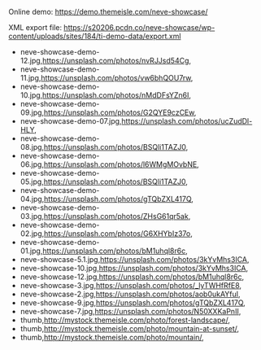Online demo: https://demo.themeisle.com/neve-showcase/

XML export file: https://s20206.pcdn.co/neve-showcase/wp-content/uploads/sites/184/ti-demo-data/export.xml

- neve-showcase-demo-12.jpg,https://unsplash.com/photos/nvRJJsd54Cg,
- neve-showcase-demo-11.jpg,https://unsplash.com/photos/vw6bhQOU7rw,
- neve-showcase-demo-10.jpg,https://unsplash.com/photos/nMdDFsYZn6I,
- neve-showcase-demo-09.jpg,https://unsplash.com/photos/G2QYE9czCEw,
- neve-showcase-demo-07.jpg,https://unsplash.com/photos/ucZudDl-HLY,
- neve-showcase-demo-08.jpg,https://unsplash.com/photos/BSQli1TAZJ0,
- neve-showcase-demo-06.jpg,https://unsplash.com/photos/l6WMgMOvbNE,
- neve-showcase-demo-05.jpg,https://unsplash.com/photos/BSQli1TAZJ0,
- neve-showcase-demo-04.jpg,https://unsplash.com/photos/gTQbZXL417Q,
- neve-showcase-demo-03.jpg,https://unsplash.com/photos/ZHsG61qr5ak,
- neve-showcase-demo-02.jpg,https://unsplash.com/photos/G6XHYbIz37o,
- neve-showcase-demo-01.jpg,https://unsplash.com/photos/bM1uhql8r6c,
- neve-showcase-5.1.jpg,https://unsplash.com/photos/3kYvMhs3ICA,
- neve-showcase-10.jpg,https://unsplash.com/photos/3kYvMhs3ICA,
- neve-showcase-12.jpg,https://unsplash.com/photos/bM1uhql8r6c,
- neve-showcase-3.jpg,https://unsplash.com/photos/_lyTWHfRfE8,
- neve-showcase-2.jpg,https://unsplash.com/photos/aob0ukAYfuI,
- neve-showcase-9.jpg,https://unsplash.com/photos/gTQbZXL417Q,
- neve-showcase-7.jpg,https://unsplash.com/photos/N50XXKaPnII,
- thumb,http://mystock.themeisle.com/photo/forest-landscape/,
- thumb,http://mystock.themeisle.com/photo/mountain-at-sunset/,
- thumb,http://mystock.themeisle.com/photo/mountain/,
